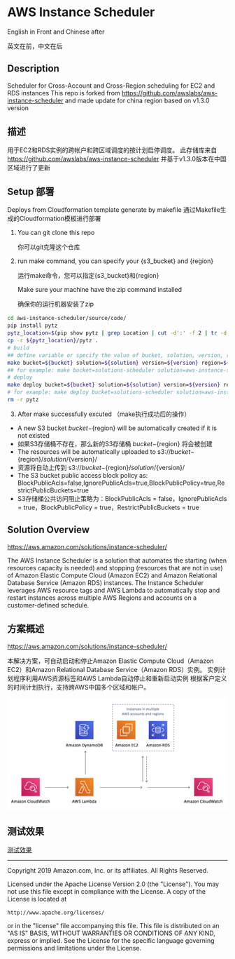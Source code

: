 # AWS Instance Scheduler

English in Front and Chinese after

英文在前，中文在后

## Description

Scheduler for Cross-Account and Cross-Region scheduling for EC2 and RDS instances
This repo is forked from https://github.com/awslabs/aws-instance-scheduler and made update for china region based on v1.3.0 version

## 描述
用于EC2和RDS实例的跨帐户和跨区域调度的按计划启停调度。
此存储库来自 https://github.com/awslabs/aws-instance-scheduler 并基于v1.3.0版本在中国区域进行了更新

## Setup 部署
Deploys from Cloudformation template generate by makefile
通过Makefile生成的Cloudformation模板进行部署
1. You can git clone this repo 

   你可以git克隆这个仓库

2. run make command, you can specify your {s3_bucket} and {region} 

   运行make命令，您可以指定{s3_bucket}和{region}

   Make sure your machine have the zip command installed
   
   确保你的运行机器安装了zip

```bash
cd aws-instance-scheduler/source/code/
pip install pytz
pytz_location=$(pip show pytz | grep Location | cut -d':' -f 2 | tr -d " ")
cp -r ${pytz_location}/pytz .
# build
## define variable or specify the value of bucket, solution, version, region
make bucket=${bucket} solution=${solution} version=${version} region=${region}
## for example: make bucket=solutions-scheduler solution=aws-instance-scheduler version=v1.3.0 region=cn-northwest-1
# deploy
make deploy bucket=${bucket} solution=${solution} version=${version} region=${region}
# for example: make deploy bucket=solutions-scheduler solution=aws-instance-scheduler version=v1.3.0 region=cn-northwest-1
rm -r pytz
```

3. After make successfully excuted （make执行成功后的操作）
- A new S3 bucket ${bucket}-${region} will be automatically created if it is not existed
- 如果S3存储桶不存在，那么新的S3存储桶 ${bucket}-${region} 将会被创建
- The resources will be automatically uploaded to s3://${bucket}-${region}/${solution}/${version}/
- 资源将自动上传到 s3://${bucket}-${region}/${solution}/${version}/
- The S3 bucket public access block policy as: BlockPublicAcls=false,IgnorePublicAcls=true,BlockPublicPolicy=true,RestrictPublicBuckets=true
- S3存储桶公共访问阻止策略为：BlockPublicAcls = false，IgnorePublicAcls = true，BlockPublicPolicy = true，RestrictPublicBuckets = true


## Solution Overview
https://aws.amazon.com/solutions/instance-scheduler/

The AWS Instance Scheduler is a solution that automates the starting (when resources capacity is needed) and stopping
(resources that are not in use) of Amazon Elastic Compute Cloud (Amazon EC2) and Amazon Relational Database Service
(Amazon RDS) instances.
The Instance Scheduler leverages AWS resource tags and AWS Lambda to automatically stop and restart instances
across multiple AWS Regions and accounts on a customer-defined schedule.

## 方案概述
https://aws.amazon.com/solutions/instance-scheduler/

本解决方案，可自动启动和停止Amazon Elastic Compute Cloud（Amazon EC2）和Amazon Relational Database Service（Amazon RDS）实例。
实例计划程序利用AWS资源标签和AWS Lambda自动停止和重新启动实例
根据客户定义的时间计划执行，支持跨AWS中国多个区域和帐户。

![](resource/images/instance-scheduler-architecture.png)

## 测试效果
[测试效果](Testing.md)

***

Copyright 2019 Amazon.com, Inc. or its affiliates. All Rights Reserved.

Licensed under the Apache License Version 2.0 (the "License"). You may not use this file except in compliance with the License. A copy of the License is located at

    http://www.apache.org/licenses/

or in the "license" file accompanying this file. This file is distributed on an "AS IS" BASIS, WITHOUT WARRANTIES OR CONDITIONS OF ANY KIND, express or implied. See the License for the specific language governing permissions and limitations under the License.

